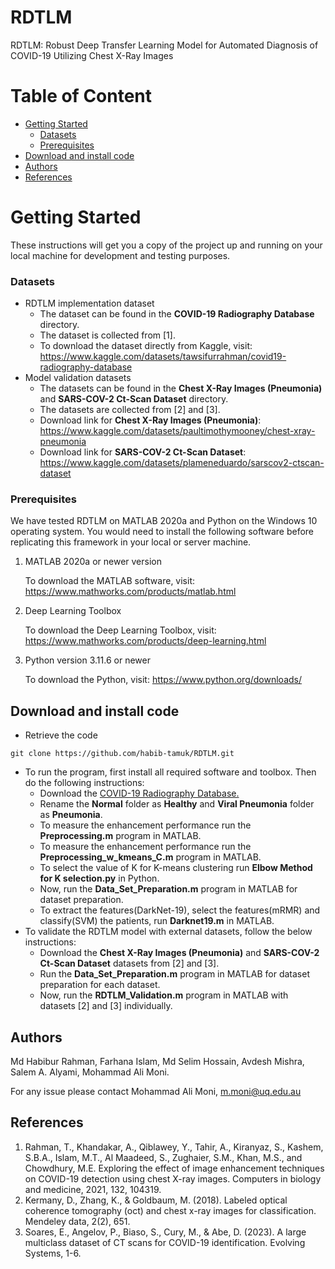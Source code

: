 # RDTLM

RDTLM: Robust Deep Transfer Learning Model for Automated Diagnosis of COVID-19 Utilizing Chest X-Ray Images

# Table of Content
*	[Getting Started](#getting-started)
    *	[Datasets](#datasets)
    *	[Prerequisites](#prerequisites)
*	[Download and install code](#download-and-install-code)
*	[Authors](#authors)
*	[References](#references)

# Getting Started

These instructions will get you a copy of the project up and running on your local machine for development and testing purposes. 

### Datasets
+ RDTLM implementation dataset
   + The dataset can be found in the **COVID-19 Radiography Database** directory.
   + The dataset is collected from [1].
   + To download the dataset directly from Kaggle, visit: https://www.kaggle.com/datasets/tawsifurrahman/covid19-radiography-database
+ Model validation datasets
   + The datasets can be found in the **Chest X-Ray Images (Pneumonia)** and **SARS-COV-2 Ct-Scan Dataset** directory.
   + The datasets are collected from [2] and [3].
   + Download link for **Chest X-Ray Images (Pneumonia)**: https://www.kaggle.com/datasets/paultimothymooney/chest-xray-pneumonia
   + Download link for **SARS-COV-2 Ct-Scan Dataset**: https://www.kaggle.com/datasets/plameneduardo/sarscov2-ctscan-dataset

### Prerequisites

We have tested RDTLM on MATLAB 2020a and Python on the Windows 10 operating system. You would need to install the following software before replicating this framework in your local or server machine. 

1. MATLAB 2020a or newer version

    To download the MATLAB software, visit: https://www.mathworks.com/products/matlab.html
   
2. Deep Learning Toolbox

   To download the Deep Learning Toolbox, visit: https://www.mathworks.com/products/deep-learning.html

3. Python version 3.11.6 or newer
   
    To download the Python, visit: https://www.python.org/downloads/ 
    

## Download and install code

- Retrieve the code

```
git clone https://github.com/habib-tamuk/RDTLM.git

```

- To run the program, first install all required software and toolbox. Then do the following instructions:
    - Download the [COVID-19 Radiography Database.](#datasets)
    - Rename the **Normal** folder as **Healthy** and **Viral Pneumonia** folder as **Pneumonia**.
    - To measure the enhancement performance run the **Preprocessing.m** program in MATLAB.
    - To measure the enhancement performance run the **Preprocessing_w_kmeans_C.m** program in MATLAB.
    - To select the value of K for K-means clustering run **Elbow Method for K selection.py** in Python.
    - Now, run the **Data_Set_Preparation.m** program in MATLAB for dataset preparation.
    - To extract the features(DarkNet-19), select the features(mRMR) and classify(SVM) the patients, run **Darknet19.m** in MATLAB.
- To validate the RDTLM model with external datasets, follow the below instructions:
    - Download the **Chest X-Ray Images (Pneumonia)** and **SARS-COV-2 Ct-Scan Dataset** datasets from [2] and [3].
    - Run the **Data_Set_Preparation.m** program in MATLAB for dataset preparation for each dataset.
    - Now, run the **RDTLM_Validation.m** program in MATLAB with datasets [2] and [3] individually. 

## Authors

Md Habibur Rahman, Farhana Islam, Md Selim Hossain, Avdesh Mishra, Salem A. Alyami, Mohammad Ali Moni. 

For any issue please contact Mohammad Ali Moni, m.moni@uq.edu.au 

## References

1. Rahman, T., Khandakar, A., Qiblawey, Y., Tahir, A., Kiranyaz, S., Kashem, S.B.A., Islam, M.T., Al Maadeed, S., Zughaier, S.M., Khan, M.S., and Chowdhury, M.E. Exploring the effect of image enhancement techniques on COVID-19 detection using chest X-ray images. Computers in biology and medicine, 2021, 132, 104319.
2. Kermany, D., Zhang, K., & Goldbaum, M. (2018). Labeled optical coherence tomography (oct) and chest x-ray images for classification. Mendeley data, 2(2), 651.
3. Soares, E., Angelov, P., Biaso, S., Cury, M., & Abe, D. (2023). A large multiclass dataset of CT scans for COVID-19 identification. Evolving Systems, 1-6.
